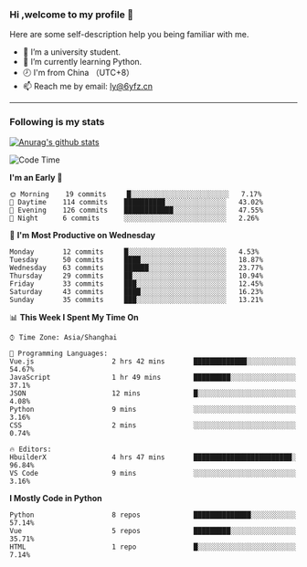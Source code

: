 ### Hi ,welcome to my profile 👋
Here are some self-description help you being familiar with me.
<!--
**liuyunfz/liuyunfz** is a ✨ _special_ ✨ repository because its `README.md` (this file) appears on your GitHub profile.
- 👯 I’m looking to collaborate on ...
- 🤔 I’m looking for help with ...
Here are some ideas to get you started:
-->
- 🏫 I’m a university student.
- 💪 I’m currently learning Python.
- 🕗 I'm from China （UTC+8）
- 📫 Reach me by email: [ly@6yfz.cn](mailto:ly@6yfz.cn)
  
---
### Following is my stats
  
[![Anurag's github stats](https://github-readme-stats.vercel.app/api?username=liuyunfz)](https://github.com/anuraghazra/github-readme-stats)
  
<!--START_SECTION:waka-->
![Code Time](http://img.shields.io/badge/Code%20Time-260%20hrs%2040%20mins-blue)

**I'm an Early 🐤** 

```text
🌞 Morning    19 commits     █░░░░░░░░░░░░░░░░░░░░░░░░   7.17% 
🌆 Daytime    114 commits    ██████████░░░░░░░░░░░░░░░   43.02% 
🌃 Evening    126 commits    ████████████░░░░░░░░░░░░░   47.55% 
🌙 Night      6 commits      ░░░░░░░░░░░░░░░░░░░░░░░░░   2.26%

```
📅 **I'm Most Productive on Wednesday** 

```text
Monday       12 commits     █░░░░░░░░░░░░░░░░░░░░░░░░   4.53% 
Tuesday      50 commits     ████░░░░░░░░░░░░░░░░░░░░░   18.87% 
Wednesday    63 commits     ██████░░░░░░░░░░░░░░░░░░░   23.77% 
Thursday     29 commits     ██░░░░░░░░░░░░░░░░░░░░░░░   10.94% 
Friday       33 commits     ███░░░░░░░░░░░░░░░░░░░░░░   12.45% 
Saturday     43 commits     ████░░░░░░░░░░░░░░░░░░░░░   16.23% 
Sunday       35 commits     ███░░░░░░░░░░░░░░░░░░░░░░   13.21%

```


📊 **This Week I Spent My Time On** 

```text
⌚︎ Time Zone: Asia/Shanghai

💬 Programming Languages: 
Vue.js                   2 hrs 42 mins       █████████████░░░░░░░░░░░░   54.67% 
JavaScript               1 hr 49 mins        █████████░░░░░░░░░░░░░░░░   37.1% 
JSON                     12 mins             █░░░░░░░░░░░░░░░░░░░░░░░░   4.08% 
Python                   9 mins              ░░░░░░░░░░░░░░░░░░░░░░░░░   3.16% 
CSS                      2 mins              ░░░░░░░░░░░░░░░░░░░░░░░░░   0.74%

🔥 Editors: 
HbuilderX                4 hrs 47 mins       ████████████████████████░   96.84% 
VS Code                  9 mins              ░░░░░░░░░░░░░░░░░░░░░░░░░   3.16%

```

**I Mostly Code in Python** 

```text
Python                   8 repos             ██████████████░░░░░░░░░░░   57.14% 
Vue                      5 repos             █████████░░░░░░░░░░░░░░░░   35.71% 
HTML                     1 repo              █░░░░░░░░░░░░░░░░░░░░░░░░   7.14%

```



<!--END_SECTION:waka-->
